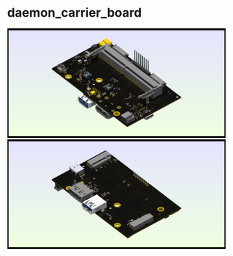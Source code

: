 # daemon_carrier_board

![board_render_front](daemon_carrier_board_front.png)
![board_render_back](daemon_carrier_board_back.png)
